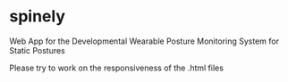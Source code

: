 # spinely
Web App for the Developmental Wearable Posture Monitoring System for Static Postures

Please try to work on the responsiveness of the .html files
